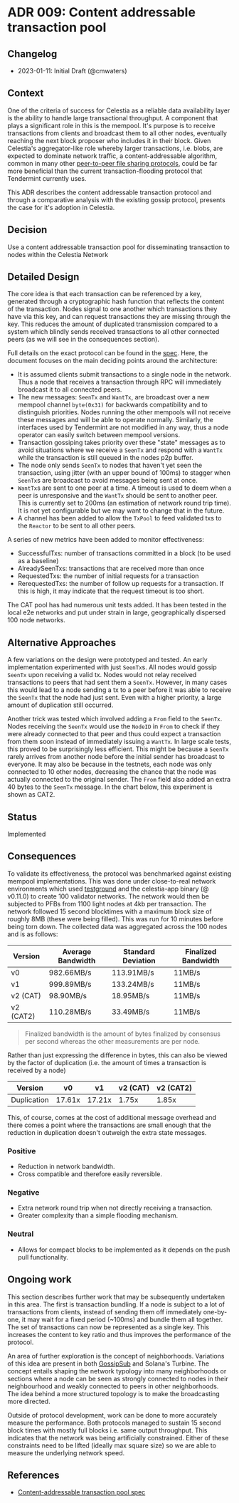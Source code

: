 # ADR 009: Content addressable transaction pool

## Changelog

- 2023-01-11: Initial Draft (@cmwaters)

## Context

One of the criteria of success for Celestia as a reliable data availability layer is the ability to handle large transactional throughput. A component that plays a significant role in this is the mempool. It's purpose is to receive transactions from clients and broadcast them to all other nodes, eventually reaching the next block proposer who includes it in their block. Given Celestia's aggregator-like role whereby larger transactions, i.e. blobs, are expected to dominate network traffic, a content-addressable algorithm, common in many other [peer-to-peer file sharing protocols](https://en.wikipedia.org/wiki/InterPlanetary_File_System), could be far more beneficial than the current transaction-flooding protocol that Tendermint currently uses.

This ADR describes the content addressable transaction protocol and through a comparative analysis with the existing gossip protocol, presents the case for it's adoption in Celestia.

## Decision

Use a content addressable transaction pool for disseminating transaction to nodes within the Celestia Network

## Detailed Design

The core idea is that each transaction can be referenced by a key, generated through a cryptographic hash function that reflects the content of the transaction. Nodes signal to one another which transactions they have via this key, and can request transactions they are missing through the key. This reduces the amount of duplicated transmission compared to a system which blindly sends received transactions to all other connected peers (as we will see in the consequences section).

Full details on the exact protocol can be found in the [spec](../../mempool/cat/spec.md). Here, the document focuses on the main deciding points around the architecture:

- It is assumed clients submit transactions to a single node in the network. Thus a node that receives a transaction through RPC will immediately broadcast it to all connected peers.
- The new messages: `SeenTx` and `WantTx`, are broadcast over a new mempool channel `byte(0x31)` for backwards compatibility and to distinguish priorities. Nodes running the other mempools will not receive these messages and will be able to operate normally. Similarly, the interfaces used by Tendermint are not modified in any way, thus a node operator can easily switch between mempool versions.
- Transaction gossiping takes priority over these "state" messages as to avoid situations where we receive a `SeenTx` and respond with a `WantTx` while the transaction is still queued in the nodes p2p buffer.
- The node only sends `SeenTx` to nodes that haven't yet seen the transaction, using jitter (with an upper bound of 100ms) to stagger when `SeenTx`s are broadcast to avoid messages being sent at once.
- `WantTx`s are sent to one peer at a time. A timeout is used to deem when a peer is unresponsive and the `WantTx` should be sent to another peer. This is currently set to 200ms (an estimation of network round trip time). It is not yet configurable but we may want to change that in the future.
- A channel has been added to allow the `TxPool` to feed validated txs to the `Reactor` to be sent to all other peers.

A series of new metrics have been added to monitor effectiveness:

- SuccessfulTxs: number of transactions committed in a block (to be used as a baseline)
- AlreadySeenTxs: transactions that are received more than once
- RequestedTxs: the number of initial requests for a transaction
- RerequestedTxs: the number of follow up requests for a transaction. If this is high, it may indicate that the request timeout is too short.

The CAT pool has had numerous unit tests added. It has been tested in the local e2e networks and put under strain in large, geographically dispersed 100 node networks.

## Alternative Approaches

A few variations on the design were prototyped and tested. An early implementation experimented with just `SeenTx`s. All nodes would gossip `SeenTx` upon receiving a valid tx. Nodes would not relay received transactions to peers that had sent them a `SeenTx`. However, in many cases this would lead to a node sending a tx to a peer before it was able to receive the `SeenTx` that the node had just sent. Even with a higher priority, a large amount of duplication still occurred.

Another trick was tested which involved adding a `From` field to the `SeenTx`. Nodes receiving the `SeenTx` would use the `NodeID` in `From` to check if they were already connected to that peer and thus could expect a transaction from them soon instead of immediately issuing a `WantTx`. In large scale tests, this proved to be surprisingly less efficient. This might be because a `SeenTx` rarely arrives from another node before the initial sender has broadcast to everyone. It may also be because in the testnets, each node was only connected to 10 other nodes, decreasing the chance that the node was actually connected to the original sender. The `From` field also added an extra 40 bytes to the `SeenTx` message. In the chart below, this experiment is shown as CAT2.

## Status

Implemented

## Consequences

To validate its effectiveness, the protocol was benchmarked against existing mempool implementations. This was done under close-to-real network environments which used [testground](https://github.com/testground/testground) and the celestia-app binary (@ v0.11.0) to create 100 validator networks. The network would then be subjected to PFBs from 1100 light nodes at 4kb per transaction. The network followed 15 second blocktimes with a maximum block size of roughly 8MB (these were being filled). This was run for 10 minutes before being torn down. The collected data was aggregated across the 100 nodes and is as follows:

| Version | Average Bandwidth | Standard Deviation | Finalized Bandwidth |
|-----|-----|------|------|
| v0 | 982.66MB/s | 113.91MB/s | 11MB/s |
| v1 | 999.89MB/s | 133.24MB/s | 11MB/s |
| v2 (CAT) | 98.90MB/s | 18.95MB/s | 11MB/s |
| v2 (CAT2) | 110.28MB/s | 33.49MB/s | 11MB/s |

> Finalized bandwidth is the amount of bytes finalized by consensus per second whereas the other measurements are per node.

Rather than just expressing the difference in bytes, this can also be viewed by the factor of duplication (i.e. the amount of times a transaction is received by a node)

| Version | v0 | v1 | v2 (CAT) | v2 (CAT2) |
| --------|----|----|----------|-----------|
| Duplication | 17.61x | 17.21x | 1.75x | 1.85x |


This, of course, comes at the cost of additional message overhead and there comes a point where the transactions are small enough that the reduction in duplication doesn't outweigh the extra state messages.


### Positive

- Reduction in network bandwidth.
- Cross compatible and therefore easily reversible.

### Negative

- Extra network round trip when not directly receiving a transaction.
- Greater complexity than a simple flooding mechanism.

### Neutral

- Allows for compact blocks to be implemented as it depends on the push pull functionality.

## Ongoing work

This section describes further work that may be subsequently undertaken in this area. The first is transaction bundling. If a node is subject to a lot of transactions from clients, instead of sending them off immediately one-by-one, it may wait for a fixed period (~100ms) and bundle them all together. The set of transactions can now be represented as a single key. This increases the content to key ratio and thus improves the performance of the protocol.

An area of further exploration is the concept of neighborhoods. Variations of this idea are present in both [GossipSub](https://github.com/libp2p/specs/blob/master/pubsub/gossipsub/gossipsub-v1.0.md#gossipsub-the-gossiping-mesh-router) and Solana's Turbine. The concept entails shaping the network typology into many neighborhoods or sections where a node can be seen as strongly connected to nodes in their neighbourhood and weakly connected to peers in other neighborhoods. The idea behind a more structured topology is to make the broadcasting more directed.

Outside of protocol development, work can be done to more accurately measure the performance. Both protocols managed to sustain 15 second block times with mostly full blocks i.e. same output throughput. This indicates that the network was being artificially constrained. Either of these constraints need to be lifted (ideally max square size) so we are able to measure the underlying network speed.

## References

- [Content-addressable transaction pool spec](../../mempool/cat/spec.md)

